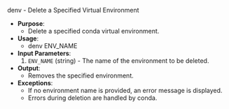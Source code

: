  denv - Delete a Specified Virtual Environment
- **Purpose**:
  - Delete a specified conda virtual environment.
- **Usage**: 
  - denv ENV_NAME
- **Input Parameters**: 
  1. `ENV_NAME` (string) - The name of the environment to be deleted.
- **Output**: 
  - Removes the specified environment.
- **Exceptions**: 
  - If no environment name is provided, an error message is displayed.
  - Errors during deletion are handled by conda.

